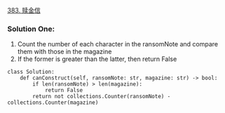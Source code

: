 [383. 赎金信](https://leetcode-cn.com/problems/ransom-note/)

### Solution One:
1. Count the number of each character in the ransomNote and compare them with those in the magazine
2. If the former is greater than the latter, then return False
```
class Solution:
    def canConstruct(self, ransomNote: str, magazine: str) -> bool:
        if len(ransomNote) > len(magazine):
            return False
        return not collections.Counter(ransomNote) - collections.Counter(magazine)

```
